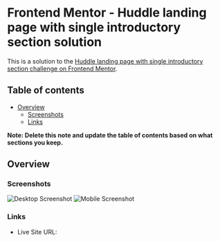 # Frontend Mentor - Huddle landing page with single introductory section solution

This is a solution to the [Huddle landing page with single introductory section challenge on Frontend Mentor](https://www.frontendmentor.io/challenges/huddle-landing-page-with-a-single-introductory-section-B_2Wvxgi0).

## Table of contents

- [Overview](#overview)
  - [Screenshots](#screenshots)
  - [Links](#links)

**Note: Delete this note and update the table of contents based on what sections you keep.**

## Overview

### Screenshots
![Desktop Screenshot](images/Screenshot-desktop.png)
![Mobile Screenshot](images/Screenshot-mobile.png)

### Links

- Live Site URL: 
